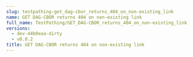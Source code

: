 ```yaml
---
slug: testpathing-get_dag-cbor_returns_404_on_non-existing_link
name: GET DAG-CBOR returns 404 on non-existing link
full_name: TestPathing/GET_DAG-CBOR_returns_404_on_non-existing_link
versions:
  - dev-44b0eaa-dirty
  - v0.0.2
title: GET DAG-CBOR returns 404 on non-existing link
---
```


